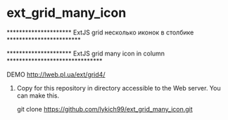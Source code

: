 ext_grid_many_icon
==================

********************* ExtJS grid несколько иконок в столбике ************************

********************* ExtJS grid many icon in column  *******************************

DEMO http://lweb.pl.ua/ext/grid4/


1. Copy for this repository in directory accessible to the Web server. You can make this.
  
     git clone https://github.com/lykich99/ext_grid_many_icon.git
